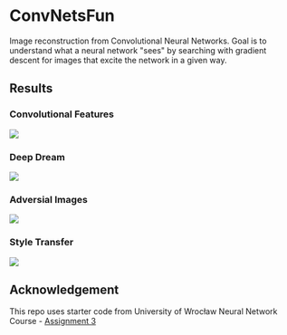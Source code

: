 # ConvNetsFun
Image reconstruction from Convolutional Neural Networks. Goal is to understand what a neural network "sees" by searching with gradient descent for images that excite the network in a given way.

## Results

### Convolutional Features
![](https://i.imgur.com/78xMXlb.png)
### Deep Dream
![](https://i.imgur.com/cyCo5Mu.png)
### Adversial Images
![](https://i.imgur.com/y1nFah8.png)
### Style Transfer
![](https://i.imgur.com/osNbG9t.png)

## Acknowledgement
This repo uses starter code from University of Wrocław Neural Network Course - [Assignment 3](https://github.com/janchorowski/dl_uwr)
